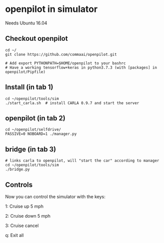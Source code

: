 openpilot in simulator
=====================
Needs Ubuntu 16.04

## Checkout openpilot
```
cd ~/
git clone https://github.com/commaai/openpilot.git

# Add export PYTHONPATH=$HOME/openpilot to your bashrc
# Have a working tensorflow+keras in python3.7.3 (with [packages] in openpilot/Pipfile)
```
## Install (in tab 1)
```
cd ~/openpilot/tools/sim
./start_carla.sh  # install CARLA 0.9.7 and start the server
```
## openpilot (in tab 2)
```
cd ~/openpilot/selfdrive/
PASSIVE=0 NOBOARD=1 ./manager.py
```
## bridge (in tab 3)
```
# links carla to openpilot, will "start the car" according to manager
cd ~/openpilot/tools/sim
./bridge.py
```
## Controls
Now you can control the simulator with the keys:

1: Cruise up 5 mph

2: Cruise down 5 mph

3: Cruise cancel

q: Exit all
